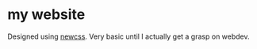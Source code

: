 # my website
Designed using [newcss](https://newcss.net/). Very basic until I actually get a grasp on webdev.